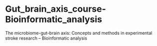 # Gut_brain_axis_course-Bioinformatic_analysis
The microbiome-gut-brain axis: Concepts and methods in experimental stroke research – Bioinformatic analysis 
